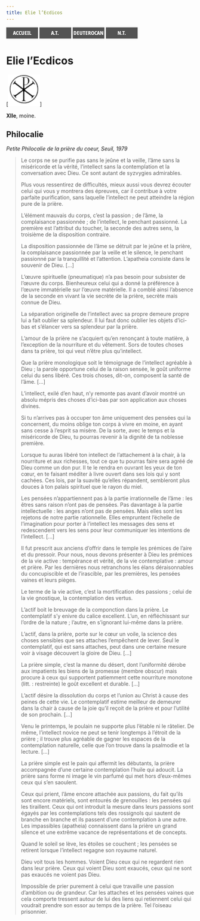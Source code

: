 ```yaml
---
title: Elie l’Ecdicos
---
```

[<img src="/images/accueil.png">](/)
[<img src="/images/ancientestament.png">](/pages/ancientestament.html)
[<img src="/images/deuterocanoniques.png">](/pages/deuterocanoniques.html)
[<img src="/images/nouveautestament.png">](/pages/nouveautestament.html)

# Elie l’Ecdicos

[<img src="/images/nopicture.png">]

**XIIe**, moine.


## Philocalie <a name="philocalie"></a>
*Petite Philocalie de la prière du coeur, Seuil, 1979*

>Le corps ne se purifie pas sans le jeûne et la veille, l’âme sans la miséricorde et la vérité, l’intellect sans la contemplation et la conversation avec Dieu. Ce sont autant de syzvygies admirables.
>
>Plus vous ressentirez de difficultés, mieux aussi vous devrez écouter celui qui vous y montrera des épreuves, car il contribue à votre parfaite purification, sans laquelle l’intellect ne peut atteindre la région pure de la prière.
>
>L’élément mauvais du corps, c’est la passion ; de l’âme, la complaisance passionnée ; de l’intellect, le penchant passionné. La première est l’attribut du toucher, la seconde des autres sens, la troisième de la disposition contraire.
>
>La disposition passionnée de l’âme se détruit par le jeûne et la prière, la complaisance passionnée par la veille et le silence, le penchant passionné par la tranquillité et l’attention. L’apatheia consiste dans le souvenir de Dieu. […]
>
>L’œuvre spirituelle (pneumatique) n’a pas besoin pour subsister de l’œuvre du corps. Bienheureux celui qui a donné la préférence à l’œuvre immatérielle sur l’œuvre matérielle. Il a comblé ainsi l’absence de la seconde en vivant la vie secrète de la prière, secrète mais connue de Dieu.
>
>La séparation originelle de l’intellect avec sa propre demeure propre lui a fait oublier sa splendeur. Il lui faut donc oublier les objets d’ici-bas et s’élancer vers sa splendeur par la prière.
>
>L’amour de la prière ne s’acquiert qu’en renonçant à toute matière, à l’exception de la nourriture et du vêtement. Sors de toutes choses dans ta prière, toi qui veut n’être plus qu’intellect.
>
>Que la prière monologique soit le témoignage de l’intellect agréable à Dieu ; la parole opportune celui de la raison sensée, le goût uniforme celui du sens libéré. Ces trois choses, dit-on, composent la santé de l’âme. […]
>
>L’intellect, exilé d’en haut, n’y remonte pas avant d’avoir montré un absolu mépris des choses d’ici-bas par son application aux choses divines.
>
>Si tu n’arrives pas à occuper ton âme uniquement des pensées qui la concernent, du moins oblige ton corps à vivre en moine, en ayant sans cesse à l’esprit sa misère. De la sorte, avec le temps et la miséricorde de Dieu, tu pourras revenir à la dignité de ta noblesse première.
>
>Lorsque tu auras libéré ton intellect de l’attachement à la chair, à la nourriture et aux richesses, tout ce que tu pourras faire sera agréé de Dieu comme un don pur. Il te le rendra en ouvrant les yeux de ton cœur, en te faisant méditer à livre ouvert dans ses lois qui y sont cachées. Ces lois, par la suavité qu’elles répandent, sembleront plus douces à ton palais spirituel que le rayon du miel.
>
>Les pensées n’appartiennent pas à la partie irrationnelle de l’âme : les êtres sans raison n’ont pas de pensées. Pas davantage à la partie intellectuelle : les anges n’ont pas de pensées. Mais elles sont les rejetons de notre partie rationnelle. Elles empruntent l’échelle de l’imagination pour porter à l’intellect les messages des sens et redescendent vers les sens pour leur communiquer les intentions de l’intellect. […]
>
>Il fut prescrit aux anciens d’offrir dans le temple les prémices de l’aire et du pressoir. Pour nous, nous devons présenter à Dieu les prémices de la vie active : tempérance et vérité, de la vie contemplative : amour et prière. Par les dernières nous retranchons les élans déraisonnables du concupiscible et de l’irascible, par les premières, les pensées vaines et leurs pièges.
>
>Le terme de la vie active, c’est la mortification des passions ; celui de la vie gnostique, la contemplation des vertus.
>
>L’actif boit le breuvage de la componction dans la prière. Le contemplatif s’y enivre du calice excellent. L’un, en réfléchissant sur l’ordre de la nature ; l’autre, en s’ignorant lui-même dans la prière.
>
>L’actif, dans la prière, porte sur le cœur un voile, la science des choses sensibles que ses attaches l’empêchent de lever. Seul le contemplatif, qui est sans attaches, peut dans une certaine mesure voir à visage découvert la gloire de Dieu. […]
>
>La prière simple, c’est la manne du désert, dont l’uniformité dérobe aux impatients les biens de la promesse (membre obscur) mais procure à ceux qui supportent patiemment cette nourriture monotone (litt. : restreinte) le goût excellent et durable. […]
>
>L’actif désire la dissolution du corps et l’union au Christ à cause des peines de cette vie. Le contemplatif estime meilleur de demeurer dans la chair à cause de la joie qu’il reçoit de la prière et pour l’utilité de son prochain. […]
>
>Venu le printemps, le poulain ne supporte plus l’étable ni le râtelier. De même, l’intellect novice ne peut se tenir longtemps à l’étroit de la prière ; il trouve plus agréable de gagner les espaces de la contemplation naturelle, celle que l’on trouve dans la psalmodie et la lecture. […]
>
>La prière simple est le pain qui affermit les débutants, la prière accompagnée d’une certaine contemplation l’huile qui adoucit. La prière sans forme ni image le vin parfumé qui met hors d’eux-mêmes ceux qui s’en saoulent.
>
>Ceux qui prient, l’âme encore attachée aux passions, du fait qu’ils sont encore matériels, sont entourés de grenouilles : les pensées qui les tiraillent. Ceux qui ont introduit la mesure dans leurs passions sont égayés par les contemplations tels des rossignols qui sautent de branche en branche et ils passent d’une contemplation à une autre. Les impassibles (apatheia) connaissent dans la prière un grand silence et une extrême vacance de représentations et de concepts.
>
>Quand le soleil se lève, les étoiles se couchent ; les pensées se retirent lorsque l’intellect regagne son royaume naturel.
>
>Dieu voit tous les hommes. Voient Dieu ceux qui ne regardent rien dans leur prière. Ceux qui voient Dieu sont exaucés, ceux qui ne sont pas exaucés ne voient pas Dieu.
>
>Impossible de prier purement à celui que travaille une passion d’ambition ou de grandeur. Car les attaches et les pensées vaines que cela comporte tressent autour de lui des liens qui retiennent celui qui voudrait prendre son essor au temps de la prière. Tel l’oiseau prisonnier.